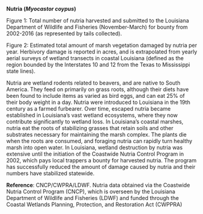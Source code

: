 **Nutria (*Myocastor coypus*)**

Figure 1: Total number of nutria harvested and submitted to the Louisiana Department of Wildlife and Fisheries (November-March) for bounty from 2002-2016 (as represented by tails collected).

Figure 2: Estimated total amount of marsh vegetation damaged by nutria per year. Herbivory damage is reported in acres, and is extrapolated from yearly aerial surveys of wetland transects in coastal Louisiana (defined as the region bounded by the Interstates 10 and 12 from the Texas to Mississippi state lines).

Nutria are wetland rodents related to beavers, and are native to South America. They feed on primarily on grass roots, although their diets have been found to include items as varied as bird eggs, and can eat 25% of their body weight in a day. Nutria were introduced to Louisiana in the 19th century as a farmed furbearer. Over time, escaped nutria became established in Louisiana’s vast wetland ecosystems, where they now contribute significantly to wetland loss. In Louisiana’s coastal marshes, nutria eat the roots of stabilizing grasses that retain soils and other substrates necessary for maintaining the marsh complex. The plants die when the roots are consumed, and foraging nutria can rapidly turn healthy marsh into open water. In Louisiana, wetland destruction by nutria was extensive until the initiation of the Coastwide Nutria Control Program in 2002, which pays local trappers a bounty for harvested nutria. The program has successfully reduced the amount of damage caused by nutria and their numbers have stabilized statewide.

**Reference**: CNCP/CWPRA/LDWF. Nutria data obtained via the Coastwide Nutria Control Program (CNCP), which is overseen by the Louisiana Department of Wildlife and Fisheries (LDWF) and funded through the Coastal Wetlands Planning, Protection, and Restoration Act (CWPPRA)
